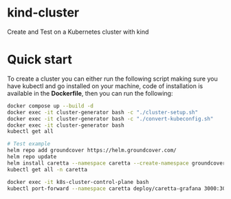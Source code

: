 # kind-cluster
Create and Test on a Kubernetes cluster with kind
# Quick start
To create a cluster you can either run the following script making sure you have kubectl and go installed on your machine, code of installation is available in the **Dockerfile**, then you can run the following:
```sh
docker compose up --build -d
docker exec -it cluster-generator bash -c "./cluster-setup.sh"
docker exec -it cluster-generator bash -c "./convert-kubeconfig.sh"
docker exec -it cluster-generator bash
kubectl get all

# Test example
helm repo add groundcover https://helm.groundcover.com/
helm repo update
helm install caretta --namespace caretta --create-namespace groundcover/caretta
kubectl get all -n caretta

docker exec -it k8s-cluster-control-plane bash
kubectl port-forward --namespace caretta deploy/caretta-grafana 3000:3000 --address 0.0.0.0
```
